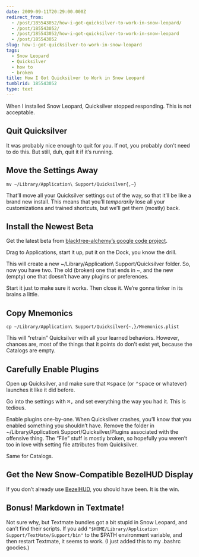```yaml
---
date: 2009-09-11T20:29:00.000Z
redirect_from:
  - /post/185543052/how-i-got-quicksilver-to-work-in-snow-leopard/
  - /post/185543052/
  - /post/185543052/how-i-got-quicksilver-to-work-in-snow-leopard
  - /post/185543052
slug: how-i-got-quicksilver-to-work-in-snow-leopard
tags:
  - Snow Leopard
  - Quicksilver
  - how to
  - broken
title: How I Got Quicksilver to Work in Snow Leopard
tumblrid: 185543052
type: text
---
```

<p>When I installed Snow Leopard, Quicksilver stopped responding.  This is not acceptable.</p>

<h2 id="quit_quicksilver">Quit Quicksilver</h2>

<p>It was probably nice enough to quit for you.  If not, you probably don’t need to do this.  But still, duh, quit it if it’s running.</p>

<h2 id="move_the_settings_away">Move the Settings Away</h2>

<pre><code>mv ~/Library/Application\ Support/Quicksilver{,~}
</code></pre>

<p>That’ll move all your Quicksilver settings out of the way, so that it’ll be like a brand new install.  This means that you’ll <em>temporarily</em> lose all your customizations and trained shortcuts, but we’ll get them (mostly) back.</p>

<h2 id="install_the_newest_beta">Install the Newest Beta</h2>

<p>Get the latest beta from <a href="http://code.google.com/p/blacktree-alchemy/downloads/list">blacktree-alchemy’s google code project</a>.</p>

<p>Drag to Applications, start it up, put it on the Dock, you know the drill.</p>

<p>This will create a new ~/Library/Application\ Support/Quicksilver folder. So, now you have two.  The old (broken) one that ends in ~, and the new (empty) one that doesn’t have any plugins or preferences.</p>

<p>Start it just to make sure it works.  Then close it.  We’re gonna tinker in its brains a little.</p>

<h2 id="copy_mnemonics">Copy Mnemonics</h2>

<pre><code>cp ~/Library/Application\ Support/Quicksilver{~,}/Mnemonics.plist
</code></pre>

<p>This will “retrain” Quicksilver with all your learned behaviors.  However, chances are, most of the things that it points do don’t exist yet, because the Catalogs are empty.</p>

<h2 id="carefully_enable_plugins">Carefully Enable Plugins</h2>

<p>Open up Quicksilver, and make sure that <kbd>⌘space</kbd> (or <kbd>⌃space</kbd> or whatever) launches it like it did before.</p>

<p>Go into the settings with <kbd>⌘,</kbd> and set everything the way you had it.  This is tedious.</p>

<p>Enable plugins one-by-one.  When Quicksilver crashes, you’ll know that you enabled something you shouldn’t have.  Remove the folder in ~/Library/Application\ Support/Quicksilver/Plugins associated with the offensive thing.  The “File” stuff is mostly broken, so hopefully you weren’t too in love with setting file attributes from Quicksilver.</p>

<p>Same for Catalogs.</p>

<h2 id="get_the_new_snow_compatible_bezelhud_display">Get the New Snow-Compatible BezelHUD Display</h2>

<p>If you don’t already use <a href="http://code.bencochran.com/bezelhud/">BezelHUD</a>, you should have been.  It is the win.</p>

<h2 id="bonus_markdown_in_textmate">Bonus! Markdown in Textmate!</h2>

<p>Not sure why, but Textmate bundles got a bit stupid in Snow Leopard, and can’t find their scripts.  If you add <code>"$HOME/Library/Application Support/TextMate/Support/bin"</code> to the $PATH environment variable, and then restart Textmate, it seems to work.  (I just added this to my .bashrc goodies.)</p>
